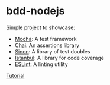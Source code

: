 # bdd-nodejs
Simple project to showcase:

* [Mocha](https://mochajs.org/): A test framework
* [Chai](https://www.chaijs.com/): An assertions library
* [Sinon](https://sinonjs.org/): A library of test doubles
* [Istanbul](https://istanbul.js.org/): A library for code coverage
* [ESLint](https://eslint.org/): A linting utility

[Tutorial](https://developer.ibm.com/tutorials/learn-nodejs-unit-testing-in-nodejs/#get-the-code)
